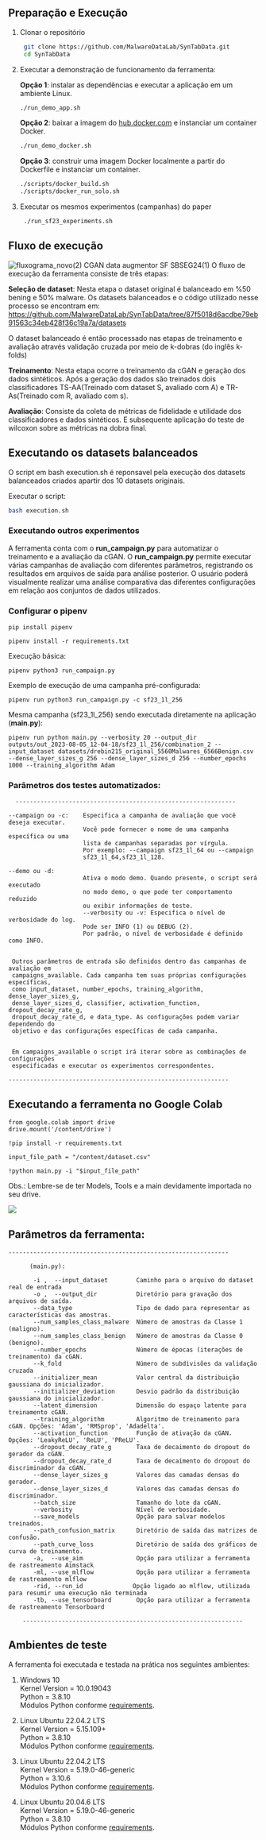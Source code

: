 ## Preparação e Execução

1. Clonar o repositório 
   ```bash
    git clone https://github.com/MalwareDataLab/SynTabData.git
    cd SynTabData
   ```

2. Executar a demonstração de funcionamento da ferramenta: 

   **Opção 1**: instalar as dependências e executar a aplicação em um ambiente Linux.
   ```bash
   ./run_demo_app.sh
   ```

   **Opção 2**: baixar a imagem do [hub.docker.com](hub.docker.com) e instanciar um container Docker.
   ```bash
   ./run_demo_docker.sh
   ```
     
   **Opção 3**: construir uma imagem Docker localmente a partir do Dockerfile e instanciar um container.
   
   ```bash
   ./scripts/docker_build.sh
   ./scripts/docker_run_solo.sh
   ```

    
4. Executar os mesmos experimentos (campanhas) do paper

   ```bash
    ./run_sf23_experiments.sh
    ```

## Fluxo de execução 
![fluxograma_novo(2) CGAN data augmentor SF SBSEG24(1)](https://github.com/MalwareDataLab/DroidAugmentor/assets/72932783/0ca6203a-356d-4b7f-a79c-e16de60ff5b6)
O fluxo de execução da ferramenta consiste de três etapas:

   **Seleção de dataset**: Nesta etapa o dataset original é balanceado em %50 bening e 50% malware. Os datasets balanceados e o código utilizado nesse processo se encontram em: https://github.com/MalwareDataLab/SynTabData/tree/87f5018d6acdbe79eb91563c34eb428f36c19a7a/datasets

 O dataset balanceado é então processado nas etapas de treinamento e avaliação através validação cruzada por meio de k-dobras (do inglês k-folds)

  **Treinamento**: Nesta etapa ocorre o treinamento da cGAN e geração dos dados sintéticos. Após a geração dos dados são treinados dois classificadores TS-AA(Treinado com dataset S, avaliado com A) e TR-As(Treinado com R, avaliado com s).

   **Avaliação**: Consiste da coleta de métricas de fidelidade e utilidade dos classificadores e dados sintéticos. E subsequente aplicação do teste de wilcoxon sobre as métricas na dobra final.



## Executando os datasets balanceados
O script em bash execution.sh é reponsavel pela execução dos datasets balanceados criados apartir dos 10 datasets originais.

Executar o script: 


   ```bash
   bash execution.sh
   ```


### Executando outros experimentos

A ferramenta conta com o **run_campaign.py** para automatizar o treinamento e a avaliação da cGAN. O **run_campaign.py** permite executar várias campanhas de avaliação com diferentes parâmetros, registrando os resultados em arquivos de saída para análise posterior. O usuário poderá visualmente realizar uma análise comparativa das diferentes configurações em relação aos conjuntos de dados utilizados.

### Configurar o pipenv

```
pip install pipenv
```
```
pipenv install -r requirements.txt
```


Execução básica:
```
pipenv python3 run_campaign.py
```

Exemplo de execução de uma campanha pré-configurada:

```
pipenv run python3 run_campaign.py -c sf23_1l_256

```

Mesma campanha (sf23_1l_256) sendo executada diretamente na aplicação (**main.py**):
```
pipenv run python main.py --verbosity 20 --output_dir outputs/out_2023-08-05_12-04-18/sf23_1l_256/combination_2 --input_dataset datasets/drebin215_original_5560Malwares_6566Benign.csv --dense_layer_sizes_g 256 --dense_layer_sizes_d 256 --number_epochs 1000 --training_algorithm Adam
```

###  Parâmetros dos testes automatizados:

      --------------------------------------------------------------

    --campaign ou -c:    Especifica a campanha de avaliação que você deseja executar. 
                         Você pode fornecer o nome de uma campanha específica ou uma  
                         lista de campanhas separadas por vírgula. 
                         Por exemplo: --campaign sf23_1l_64 ou --campaign 
                         sf23_1l_64,sf23_1l_128.

    --demo ou -d:
                         Ativa o modo demo. Quando presente, o script será executado 
                         no modo demo, o que pode ter comportamento reduzido 
                         ou exibir informações de teste.
                         --verbosity ou -v: Especifica o nível de verbosidade do log.
                         Pode ser INFO (1) ou DEBUG (2). 
                         Por padrão, o nível de verbosidade é definido como INFO.


     Outros parâmetros de entrada são definidos dentro das campanhas de avaliação em 
     campaigns_available. Cada campanha tem suas próprias configurações específicas, 
     como input_dataset, number_epochs, training_algorithm, dense_layer_sizes_g, 
     dense_layer_sizes_d, classifier, activation_function, dropout_decay_rate_g, 
     dropout_decay_rate_d, e data_type. As configurações podem variar dependendo do 
     objetivo e das configurações específicas de cada campanha.  


     Em campaigns_available o script irá iterar sobre as combinações de configurações 
     especificadas e executar os experimentos correspondentes.

    --------------------------------------------------------------


## Executando a ferramenta no Google Colab

```
from google.colab import drive
drive.mount('/content/drive')
```

```
!pip install -r requirements.txt
```
```
input_file_path = "/content/dataset.csv"
```

```
!python main.py -i "$input_file_path" 
```

Obs.: Lembre-se de ter Models, Tools e a main devidamente importada no seu drive.
 <td><img src="https://github.com/LEA-SF23/DroidAugmentor/blob/main/layout/arquivos.JPG" style="max-width:100%;"></td>


## Parâmetros da ferramenta:
    --------------------------------------------------------------
   
          (main.py):

           -i ,  --input_dataset        Caminho para o arquivo do dataset real de entrada         
           -o ,  --output_dir           Diretório para gravação dos arquivos de saída.
           --data_type                  Tipo de dado para representar as características das amostras.
           --num_samples_class_malware  Número de amostras da Classe 1 (maligno).
           --num_samples_class_benign   Número de amostras da Classe 0 (benigno).
           --number_epochs              Número de épocas (iterações de treinamento) da cGAN.
           --k_fold                     Número de subdivisões da validação cruzada 
           --initializer_mean           Valor central da distribuição gaussiana do inicializador.
           --initializer_deviation      Desvio padrão da distribuição gaussiana do inicializador.
           --latent_dimension           Dimensão do espaço latente para treinamento cGAN.
           --training_algorithm         Algoritmo de treinamento para cGAN. Opções: 'Adam', 'RMSprop', 'Adadelta'.
           --activation_function        Função de ativação da cGAN. Opções: 'LeakyReLU', 'ReLU', 'PReLU'.
           --dropout_decay_rate_g       Taxa de decaimento do dropout do gerador da cGAN.
           --dropout_decay_rate_d       Taxa de decaimento do dropout do discriminador da cGAN.
           --dense_layer_sizes_g        Valores das camadas densas do gerador.
           --dense_layer_sizes_d        Valores das camadas densas do discriminador.
           --batch_size                 Tamanho do lote da cGAN.
           --verbosity                  Nível de verbosidade.
           --save_models                Opção para salvar modelos treinados.
           --path_confusion_matrix      Diretório de saída das matrizes de confusão.
           --path_curve_loss            Diretório de saída dos gráficos de curva de treinamento.
           -a,  --use_aim               Opção para utilizar a ferramenta de rastreamento Aimstack
           -ml, --use_mlflow            Opção para utilizar a ferramenta de rastreamento mlflow
           -rid, --run_id              Opção ligado ao mlflow, utilizada para resumir uma execução não terminada 
           -tb, --use_tensorboard       Opção para utilizar a ferramenta de rastreamento Tensorboard

        --------------------------------------------------------------
        

## Ambientes de teste

A ferramenta foi executada e testada na prática nos seguintes ambientes:

1. Windows 10<br/>
   Kernel Version = 10.0.19043<br/>
   Python = 3.8.10 <br/>
   Módulos Python conforme [requirements](requirements.txt).
   
2. Linux Ubuntu 22.04.2 LTS<br/>
   Kernel Version = 5.15.109+<br/>
   Python = 3.8.10 <br/>
   Módulos Python conforme [requirements](requirements.txt).

3. Linux Ubuntu 22.04.2 LTS<br/>
   Kernel Version =  5.19.0-46-generic<br/>
   Python = 3.10.6<br/>
   Módulos Python conforme [requirements](requirements.txt).

4. Linux Ubuntu 20.04.6 LTS<br/>
   Kernel Version =  5.19.0-46-generic<br/>
   Python = 3.8.10<br/>
   Módulos Python conforme [requirements](requirements.txt).


